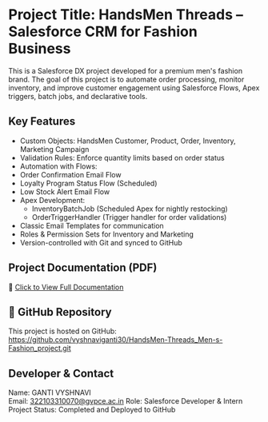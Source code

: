 #  Project Title: HandsMen Threads – Salesforce CRM for Fashion Business

This is a Salesforce DX project developed for a premium men's fashion brand. The goal of this project is to automate order processing, monitor inventory, and improve customer engagement using Salesforce Flows, Apex triggers, batch jobs, and declarative tools.

##  Key Features

-  Custom Objects: HandsMen Customer, Product, Order, Inventory, Marketing Campaign
-  Validation Rules: Enforce quantity limits based on order status
-  Automation with Flows:
  - Order Confirmation Email Flow
  - Loyalty Program Status Flow (Scheduled)
  - Low Stock Alert Email Flow
- Apex Development:
  - InventoryBatchJob (Scheduled Apex for nightly restocking)
  - OrderTriggerHandler (Trigger handler for order validations)
- Classic Email Templates for communication
- Roles & Permission Sets for Inventory and Marketing
- Version-controlled with Git and synced to GitHub

##  Project Documentation (PDF)

📄 [Click to View Full Documentation](https://github.com/vyshnaviganta30/HandsMen-Threads_Men-s-Fashion_project/raw/main/HandsMen_Threads_Salesforce%20Documentation7.pdf)

## 🔗 GitHub Repository

This project is hosted on GitHub:  
https://github.com/vyshnaviganti30/HandsMen-Threads_Men-s-Fashion_project.git

##  Developer & Contact

 Name: GANTI VYSHNAVI  
 Email: 322103310070@gvpce.ac.in 
 Role: Salesforce Developer & Intern  
 Project Status: Completed and Deployed to GitHub

